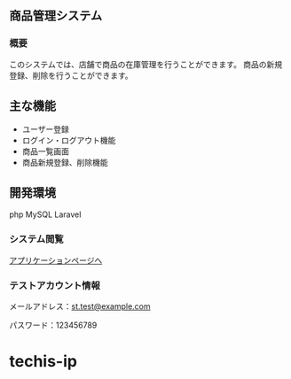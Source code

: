 ## 商品管理システム

### 概要

このシステムでは、店舗で商品の在庫管理を行うことができます。
商品の新規登録、削除を行うことができます。

## 主な機能
- ユーザー登録
- ログイン・ログアウト機能
- 商品一覧画面
- 商品新規登録、削除機能

## 開発環境
php 
MySQL 
Laravel 

### システム閲覧
[アプリケーションページへ](https://techis-ip-c7ed8cfb4cb7.herokuapp.com/login)

### テストアカウント情報

メールアドレス：st.test@example.com

パスワード：123456789

# techis-ip
